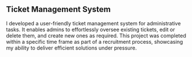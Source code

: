 ## Ticket Management System
I developed a user-friendly ticket management system for administrative tasks. It enables admins to effortlessly oversee existing tickets, edit or delete them, and create new ones as required. This project was completed within a specific time frame as part of a recruitment process, showcasing my ability to deliver efficient solutions under pressure.
